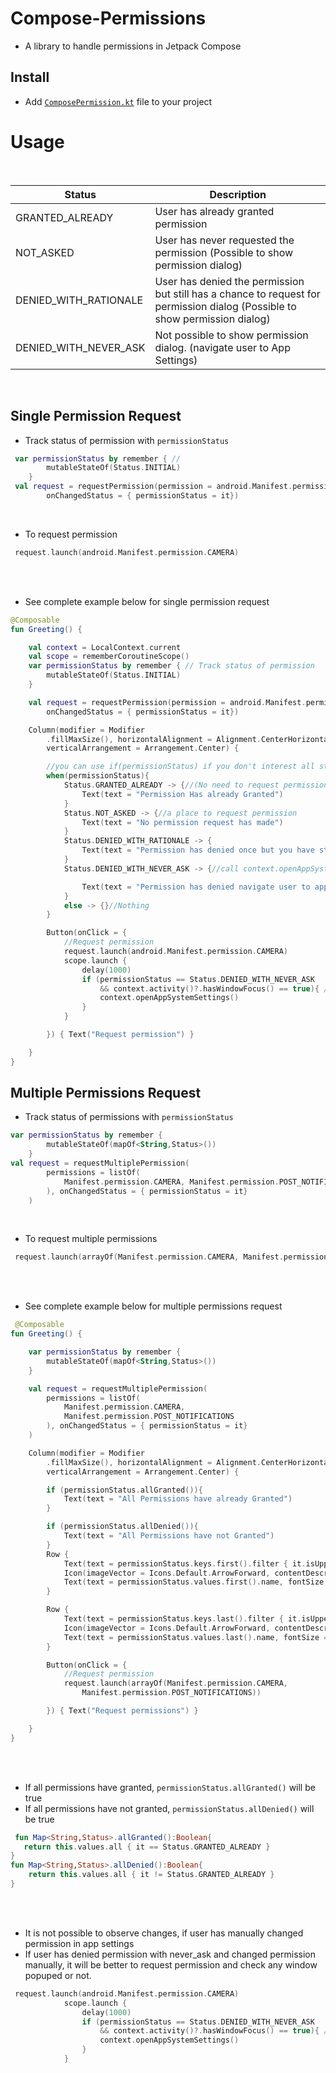 # Compose-Permissions
* A library to handle permissions in Jetpack Compose


## Install

* Add [`ComposePermission.kt`](https://github.com/akardas16/Compose-Permissions/blob/main/ComposePermission.kt) file to your project 

# Usage

<br />

| Status | Description |
| --- | --- |
| GRANTED_ALREADY | User has already granted permission |
| NOT_ASKED | User has never requested the permission (Possible to show permission dialog) |
| DENIED_WITH_RATIONALE | User has denied the permission but still has a chance to request for permission dialog (Possible to show permission dialog) |
| DENIED_WITH_NEVER_ASK | Not possible to show permission dialog. (navigate user to App Settings) |

<br />

## Single Permission Request

* Track status of permission with `permissionStatus`
```kotlin
 var permissionStatus by remember { // 
        mutableStateOf(Status.INITIAL)
    }
 val request = requestPermission(permission = android.Manifest.permission.CAMERA,
        onChangedStatus = { permissionStatus = it}) 
```
<br />

* To request permission 


```kotlin
 request.launch(android.Manifest.permission.CAMERA)
``` 
<br />
<br />

* See complete example below for single permission request

```kotlin
@Composable
fun Greeting() {

    val context = LocalContext.current
    val scope = rememberCoroutineScope()
    var permissionStatus by remember { // Track status of permission
        mutableStateOf(Status.INITIAL)
    }

    val request = requestPermission(permission = android.Manifest.permission.CAMERA,
        onChangedStatus = { permissionStatus = it}) 

    Column(modifier = Modifier
        .fillMaxSize(), horizontalAlignment = Alignment.CenterHorizontally,
        verticalArrangement = Arrangement.Center) {

        //you can use if(permissionStatus) if you don't interest all states 
        when(permissionStatus){
            Status.GRANTED_ALREADY -> {//(No need to request permission) or (permission requested and granted already)
                Text(text = "Permission Has already Granted")
            }
            Status.NOT_ASKED -> {//a place to request permission
                Text(text = "No permission request has made")
            }
            Status.DENIED_WITH_RATIONALE -> {
                Text(text = "Permission has denied once but you have still have a chance to show permission popup")
            }
            Status.DENIED_WITH_NEVER_ASK -> {//call context.openAppSystemSettings() to navigate user to app settings

                Text(text = "Permission has denied navigate user to app settings")
            }
            else -> {}//Nothing
        }

        Button(onClick = {
            //Request permission
            request.launch(android.Manifest.permission.CAMERA)
            scope.launch {
                delay(1000)
                if (permissionStatus == Status.DENIED_WITH_NEVER_ASK
                    && context.activity()?.hasWindowFocus() == true){ //See below for why hasWindowFocus should be true
                    context.openAppSystemSettings()
                }
            }

        }) { Text("Request permission") }

    }
}
```
## Multiple Permissions Request

* Track status of permissions with `permissionStatus`
```kotlin
var permissionStatus by remember {
        mutableStateOf(mapOf<String,Status>())
    }
val request = requestMultiplePermission(
        permissions = listOf(
            Manifest.permission.CAMERA, Manifest.permission.POST_NOTIFICATIONS
        ), onChangedStatus = { permissionStatus = it}
    )
```
<br />

* To request multiple permissions

```kotlin
 request.launch(arrayOf(Manifest.permission.CAMERA, Manifest.permission.POST_NOTIFICATIONS))
``` 
<br />
<br />

* See complete example below for multiple permissions request

```kotlin
 @Composable
fun Greeting() {

    var permissionStatus by remember {
        mutableStateOf(mapOf<String,Status>())
    }

    val request = requestMultiplePermission(
        permissions = listOf(
            Manifest.permission.CAMERA,
            Manifest.permission.POST_NOTIFICATIONS
        ), onChangedStatus = { permissionStatus = it}
    )

    Column(modifier = Modifier
        .fillMaxSize(), horizontalAlignment = Alignment.CenterHorizontally,
        verticalArrangement = Arrangement.Center) {

        if (permissionStatus.allGranted()){
            Text(text = "All Permissions have already Granted")
        }

        if (permissionStatus.allDenied()){
            Text(text = "All Permissions have not Granted")
        }
        Row {
            Text(text = permissionStatus.keys.first().filter { it.isUpperCase() }, fontSize = 12.sp)
            Icon(imageVector = Icons.Default.ArrowForward, contentDescription = "")
            Text(text = permissionStatus.values.first().name, fontSize = 12.sp)
        }

        Row {
            Text(text = permissionStatus.keys.last().filter { it.isUpperCase() }, fontSize = 12.sp)
            Icon(imageVector = Icons.Default.ArrowForward, contentDescription = "")
            Text(text = permissionStatus.values.last().name, fontSize = 12.sp)
        }

        Button(onClick = {
            //Request permission
            request.launch(arrayOf(Manifest.permission.CAMERA,
                Manifest.permission.POST_NOTIFICATIONS))

        }) { Text("Request permissions") }

    }
}
```
<br />
<br />

* If all permissions have granted, `permissionStatus.allGranted()` will be true 
* If all permissions have not granted, `permissionStatus.allDenied()` will be true

```kotlin
 fun Map<String,Status>.allGranted():Boolean{
   return this.values.all { it == Status.GRANTED_ALREADY }
}
fun Map<String,Status>.allDenied():Boolean{
    return this.values.all { it != Status.GRANTED_ALREADY }
}
```
<br />
<br />

* It is not possible to observe changes, if user has manually changed permission in app settings
* If user has denied permission with never_ask and changed permission manually, it will be better to request permission and check any window popuped or not. 
  
```kotlin
 request.launch(android.Manifest.permission.CAMERA)
            scope.launch {
                delay(1000)
                if (permissionStatus == Status.DENIED_WITH_NEVER_ASK
                    && context.activity()?.hasWindowFocus() == true){ //See below for why hasWindowFocus should be true
                    context.openAppSystemSettings()
                }
            }
```


